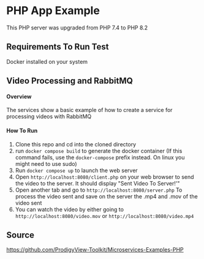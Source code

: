 # PHP App Example
This PHP server was upgraded from PHP 7.4 to PHP 8.2

## Requirements To Run Test
Docker installed on your system

## Video Processing and RabbitMQ
#### Overview
The services show a basic example of how to create a service for processing videos with RabbitMQ

#### How To Run
1. Clone this repo and cd into the cloned directory
2. run `docker compose build` to generate the docker container (If this command fails, use the `docker-compose` prefix instead. On linux you might need to use sudo)
3. Run `docker compose up` to launch the web server
4. Open `http://localhost:8080/client.php` on your web browser to send the video to the server. It should display "Sent Video To Server!'"
5. Open another tab and go to `http://localhost:8080/server.php` To process the video sent and save on the server the .mp4 and .mov of the video sent
6. You can watch the video by either going to `http://localhost:8080/video.mov` or `http://localhost:8080/video.mp4`

## Source
<https://github.com/ProdigyView-Toolkit/Microservices-Examples-PHP>

